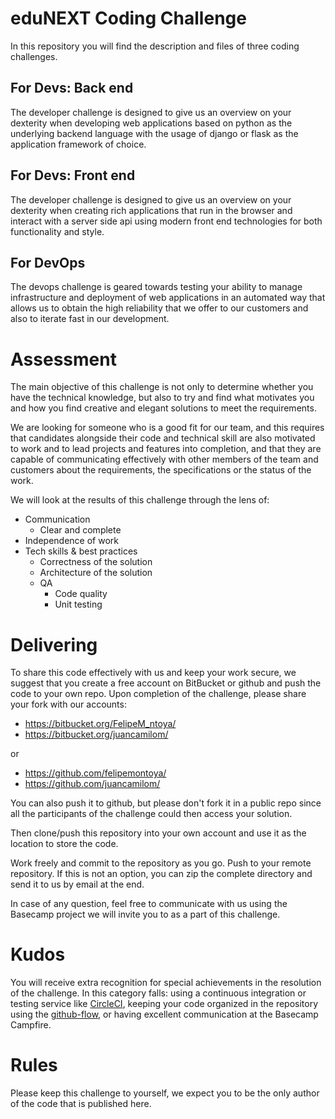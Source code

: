 # eduNEXT Coding Challenge

In this repository you will find the description and files of three coding challenges.

## For Devs: Back end

The developer challenge is designed to give us an overview on your dexterity when developing web applications based on python as the underlying backend language with the usage of django or flask as the application framework of choice.

## For Devs: Front end

The developer challenge is designed to give us an overview on your dexterity when creating rich applications that run in the browser and interact with a server side api using modern front end technologies for both functionality and style.

## For DevOps

The devops challenge is geared towards testing your ability to manage infrastructure and deployment of web applications in an automated way that allows us to obtain the high reliability that we offer to our customers and also to iterate fast in our development.

# Assessment

The main objective of this challenge is not only to determine whether you have the technical knowledge, but also to try and find what motivates you and how you find creative and elegant solutions to meet the requirements.

We are looking for someone who is a good fit for our team, and this requires that candidates alongside their code and technical skill are also motivated to work and to lead projects and features into completion, and that they are capable of communicating effectively with other members of the team and customers about the requirements, the specifications or the status of the work.

We will look at the results of this challenge through the lens of:

- Communication
    + Clear and complete
- Independence of work
- Tech skills & best practices
    + Correctness of the solution
    + Architecture of the solution
    + QA
        * Code quality
        * Unit testing


# Delivering

To share this code effectively with us and keep your work secure, we suggest that you create a free account on BitBucket or github and push the code to your own repo. Upon completion of the challenge, please share your fork with our accounts:

- https://bitbucket.org/FelipeM_ntoya/
- https://bitbucket.org/juancamilom/

or

- https://github.com/felipemontoya/
- https://github.com/juancamilom/

You can also push it to github, but please don't fork it in a public repo since all the participants of the challenge could then access your solution.

Then clone/push this repository into your own account and use it as the location to store the code.

Work freely and commit to the repository as you go.
Push to your remote repository. If this is not an option, you can zip the complete directory and send it to us by email at the end.

In case of any question, feel free to communicate with us using the Basecamp project we will invite you to as a part of this challenge.


# Kudos

You will receive extra recognition for special achievements in the resolution of the challenge. In this category falls: using a continuous integration or testing service like [CircleCI](https://circleci.com/), keeping your code organized in the repository using the [github-flow](https://guides.github.com/introduction/flow/), or having excellent communication at the Basecamp Campfire.

# Rules

Please keep this challenge to yourself, we expect you to be the only author of the code that is published here.
